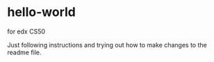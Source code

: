 # hello-world
for edx CS50

Just following instructions and trying out how to make changes to the readme file.
